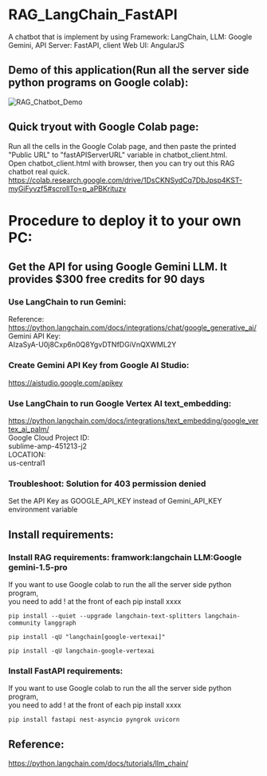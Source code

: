 # RAG_LangChain_FastAPI
A chatbot that is implement by using Framework: LangChain, LLM: Google Gemini, API Server: FastAPI, 
client Web UI: AngularJS


## Demo of this application(Run all the server side python programs on Google colab):
![RAG_Chatbot_Demo](https://github.com/user-attachments/assets/eae36727-babc-4839-b908-5b54676bd566)


## Quick tryout with Google Colab page:
Run all the cells in the Google Colab page, and then paste the printed "Public URL" to "fastAPIServerURL" variable in chatbot_client.html. \
Open chatbot_client.html with browser, then you can try out this RAG chatbot real quick.  
https://colab.research.google.com/drive/1DsCKNSydCq7DbJpsp4KST-myGiFyvzf5#scrollTo=p_aPBKrjtuzv





# Procedure to deploy it to your own PC:
## Get the API for using Google Gemini LLM. It provides $300 free credits for 90 days
### Use LangChain to run Gemini: 
Reference: https://python.langchain.com/docs/integrations/chat/google_generative_ai/  \
Gemini API Key: \
AIzaSyA-U0j8Cxp6n0Q8YgvDTNfDGiVnQXWML2Y

### Create Gemini API Key from Google AI Studio:
https://aistudio.google.com/apikey



### Use LangChain to run Google Vertex AI text_embedding:
https://python.langchain.com/docs/integrations/text_embedding/google_vertex_ai_palm/ \
Google Cloud Project ID: \
sublime-amp-451213-j2 \
LOCATION: \
us-central1 


### Troubleshoot: Solution for 403 permission denied
Set the API Key as GOOGLE_API_KEY instead of Gemini_API_KEY environment variable



## Install requirements:
### Install RAG requirements: framwork:langchain LLM:Google gemini-1.5-pro
If you want to use Google colab to run the all the server side python program, \
you need to add ! at the front of each pip install xxxx
```
pip install --quiet --upgrade langchain-text-splitters langchain-community langgraph

pip install -qU "langchain[google-vertexai]"

pip install -qU langchain-google-vertexai
```

### Install FastAPI requirements:
If you want to use Google colab to run the all the server side python program, \
you need to add ! at the front of each pip install xxxx
```
pip install fastapi nest-asyncio pyngrok uvicorn
```




## Reference:
https://python.langchain.com/docs/tutorials/llm_chain/
